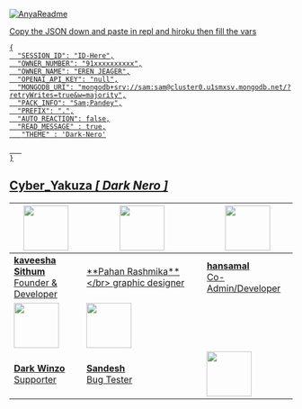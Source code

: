   <a href="https://github.com/diggilly"><img src="http://readme-typing-svg.herokuapp.com?color=FFFFFF&center=true&vCenter=true&multiline=false&lines=Kaveesha;Don't+Tech+Cilent.js+file" alt="AnyaReadme">
</p>


Copy the JSON down and paste in repl and hiroku then fill the vars

```
{
  "SESSION_ID": "ID-Here",
  "OWNER_NUMBER": "91xxxxxxxxxx",
  "OWNER_NAME": "EREN JEAGER",
  "OPENAI_API_KEY": "null",
  "MONGODB_URI": "mongodb+srv://sam:sam@cluster0.u1smxsv.mongodb.net/?retryWrites=true&w=majority",
  "PACK_INFO": "Sam;Pandey",
  "PREFIX": ".",
  "AUTO_REACTION": false,
  "READ_MESSAGE" : true,
   "THEME" : 'Dark-Nero'

   
}
```











##  Cyber_Yakuza *[ Dark Nero ]*

| <a href="https://kaveeshasithum.netlify.app/"><img src="https://telegra.ph/file/b9d966873dea349df90a8.jpg" width=80 height=80></a> | <a href="http://tiktok.com/@hirutalks"><img src="https://telegra.ph/file/a42635219078907cf3ab3.jpg" width=80 height=80></a> | <img src="https://telegra.ph/file/506e06c7ff382161f2eeb.jpg" width=80 height=80></a> |
|---|---|---|
| **[kaveesha Sithum](https://github.com/kaveesha-sithum)**</br>Founder & Developer</br> | **[Pahan Rashmika]([https://github.com/sasmeee](http://tiktok.com/@hirutalks))**</br> graphic designer | **[hansamal]()**</br>Co-Admin/Developer |
| <a href="https://github.com/DarkWinzo"><img src="https://avatars.githubusercontent.com/u/93755320?v=4" width=80 height=80></a> | <a href="sandesh"><img src="https://telegra.ph/file/2017006dcf33a29310dc7.jpg" width=80 height=80></a> |  
| **[Dark Winzo](https://github.com/DarkWinzo)**</br>Supporter | **[Sandesh]()**</br>Bug Tester | <a href="https://github.com/DarkWinzo"><img src="https://avatars.githubusercontent.com/u/107739528?v=4" width=80 height=80></a> | <br>**[Dark Winzo] (https://github.com/DarkWinzo)**</br>










